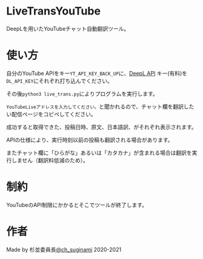 # LiveTransYouTube
DeepLを用いたYouTubeチャット自動翻訳ツール。

# 使い方
自分のYouTube APIをキー`YT_API_KEY_BACK_UP`に、[DeepL API](https://www.deepl.com/home) キー(有料)を`DL_API_KEY`にそれぞれ打ち込んでください。

その後`python3 live_trans.py`によりプログラムを実行します。

`YouTubeLiveアドレスを入力してください。`と聞かれるので、チャット欄を翻訳したい配信ページをコピペしてください。

成功すると取得できた、投稿日時、原文、日本語訳、がそれぞれ表示されます。

APIの仕様により、実行時刻以前の投稿も翻訳される場合があります。

またチャット欄に「ひらがな」あるいは「カタカナ」が含まれる場合は翻訳を実行しません（翻訳料低減のため）。

# 制約
YouTubeのAPI制限にかかるとそこでツールが終了します。

# 作者
Made by 杉並委員長[@ch_suginami](https://twitter.com/ch_suginami) 2020-2021
